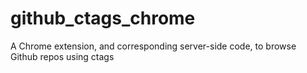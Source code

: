 github_ctags_chrome
===================

A Chrome extension, and corresponding server-side code, to browse Github repos using ctags
